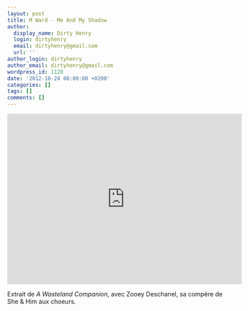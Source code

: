 ```yaml
---
layout: post
title: M Ward - Me And My Shadow
author:
  display_name: Dirty Henry
  login: dirtyhenry
  email: dirtyhenry@gmail.com
  url: ''
author_login: dirtyhenry
author_email: dirtyhenry@gmail.com
wordpress_id: 1128
date: '2012-10-24 08:00:00 +0200'
categories: []
tags: []
comments: []
---
```

<iframe width="540" height="392" src="http://teamcoco.com/embed/v/41670" frameborder="0" allowfullscreen></iframe>

Extrait de *A Wasteland Companion*, avec Zooey Deschanel, sa compère de She & Him aux choeurs.
